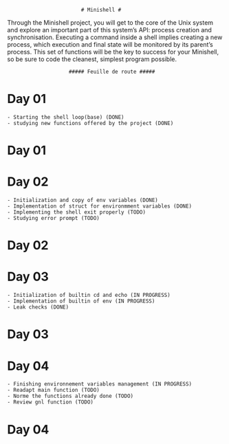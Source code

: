 							# Minishell #
Through the Minishell project, you will get to the core of the Unix system and explore
an important part of this system’s API: process creation and synchronisation. Executing
a command inside a shell implies creating a new process, which execution and final state
will be monitored by its parent’s process. This set of functions will be the key to success
for your Minishell, so be sure to code the cleanest, simplest program possible.

						##### Feuille de route #####

# Day 01 #	
	- Starting the shell loop(base) (DONE)
	- studying new functions offered by the project (DONE)
# Day 01 #

# Day 02 #
	- Initialization and copy of env variables (DONE)
	- Implementation of struct for environmment variables (DONE)
	- Implementing the shell exit properly (TODO)
	- Studying error prompt (TODO)
# Day 02 #

# Day 03 #
	- Initialization of builtin cd and echo (IN PROGRESS)
	- Implementation of builtin of env (IN PROGRESS)
	- Leak checks (DONE)
# Day 03 #

# Day 04 #
	- Finishing environnement variables management (IN PROGRESS)
	- Readapt main function (TODO)
	- Norme the functions already done (TODO)
	- Review gnl function (TODO)
# Day 04 #
